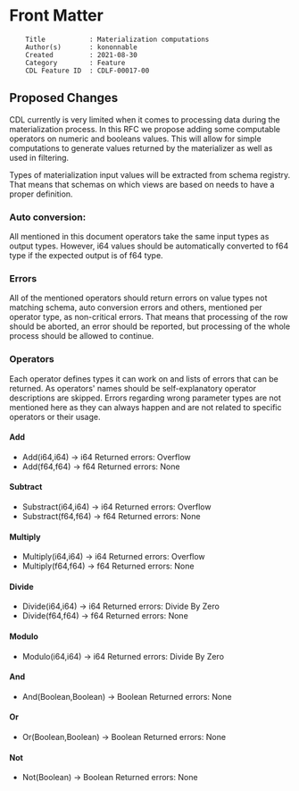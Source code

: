 # Front Matter

```
    Title           : Materialization computations
    Author(s)       : kononnable
    Created         : 2021-08-30
    Category        : Feature
    CDL Feature ID  : CDLF-00017-00
```

## Proposed Changes
CDL currently is very limited when it comes to processing data during the materialization process. In this RFC we propose adding some computable operators on numeric and booleans values. This will allow for simple computations to generate values returned by the materializer as well as used in filtering.

Types of materialization input values will be extracted from schema registry. That means that schemas on which views are based on needs to have a proper definition.
### Auto conversion:
All mentioned in this document operators take the same input types as output types. However, i64 values should be automatically converted to f64 type if the expected output is of f64 type.
### Errors
All of the mentioned operators should return errors on value types not matching schema, auto conversion errors and others, mentioned per operator type, as non-critical errors. That means that processing of the row should be aborted, an error should be reported, but processing of the whole process should be allowed to continue.

### Operators
Each operator defines types it can work on and lists of errors that can be returned. As operators' names should be self-explanatory operator descriptions are skipped. Errors regarding wrong parameter types are not mentioned here as they can always happen and are not related to specific operators or their usage.

#### Add
- Add(i64,i64) -> i64
Returned errors: Overflow
- Add(f64,f64) -> f64
Returned errors: None
#### Subtract
- Substract(i64,i64) -> i64
Returned errors: Overflow
- Substract(f64,f64) -> f64
Returned errors: None
#### Multiply
- Multiply(i64,i64) -> i64
Returned errors: Overflow
- Multiply(f64,f64) -> f64
Returned errors: None
#### Divide
- Divide(i64,i64) -> i64
Returned errors: Divide By Zero
- Divide(f64,f64) -> f64
Returned errors: None
#### Modulo
- Modulo(i64,i64) -> i64
Returned errors: Divide By Zero
#### And
- And(Boolean,Boolean) -> Boolean
Returned errors: None
#### Or
- Or(Boolean,Boolean) -> Boolean
Returned errors: None
#### Not
- Not(Boolean) -> Boolean
Returned errors: None
